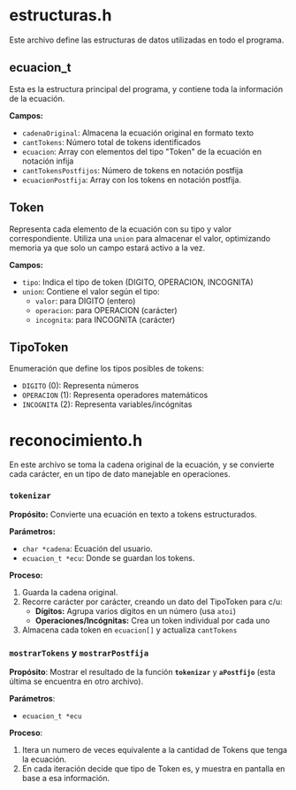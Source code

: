 # estructuras.h

Este archivo define las estructuras de datos utilizadas en todo el programa.

## ecuacion_t
Esta es la estructura principal del programa, y contiene toda la información de la ecuación.

**Campos:**
- `cadenaOriginal`: Almacena la ecuación original en formato texto
- `cantTokens`: Número total de tokens identificados
- `ecuacion`: Array con elementos del tipo "Token" de la ecuación en notación infija
- `cantTokensPostfijos`: Número de tokens en notación postfija
- `ecuacionPostfija`: Array con los tokens en notación postfija.

## Token
Representa cada elemento de la ecuación con su tipo y valor correspondiente. Utiliza una `union` para almacenar el valor, optimizando memoria ya que solo un campo estará activo a la vez.

**Campos:**
- `tipo`: Indica el tipo de token (DIGITO, OPERACION, INCOGNITA)
- `union`: Contiene el valor según el tipo:
  - `valor`: para DIGITO (entero)
  - `operacion`: para OPERACION (carácter)
  - `incognita`: para INCOGNITA (carácter)

## TipoToken
Enumeración que define los tipos posibles de tokens:

- `DIGITO` (0): Representa números
- `OPERACION` (1): Representa operadores matemáticos
- `INCOGNITA` (2): Representa variables/incógnitas


# reconocimiento.h

En este archivo se toma la cadena original de la ecuación, y se convierte cada carácter, en un tipo de dato manejable en operaciones.
### **`tokenizar`**
**Propósito:** Convierte una ecuación en texto a tokens estructurados.

**Parámetros:**

- `char *cadena`: Ecuación del usuario.
- `ecuacion_t *ecu`: Donde se guardan los tokens.

**Proceso:**

1. Guarda la cadena original.
2. Recorre carácter por carácter, creando un  dato del TipoToken para c/u:
    - **Dígitos:** Agrupa varios dígitos en un número (usa `atoi`)
    - **Operaciones/Incógnitas:** Crea un token individual por cada uno
3. Almacena cada token en `ecuacion[]` y actualiza `cantTokens`


### **`mostrarTokens`** y  **`mostrarPostfija`**
**Propósito**: Mostrar el resultado de la función **`tokenizar`** y **`aPostfijo`** (esta última se encuentra en otro archivo).

**Parámetros**: 
- `ecuacion_t *ecu`

**Proceso**:
1. Itera un numero de veces equivalente a la cantidad de Tokens que tenga la ecuación.
2. En cada iteración decide que tipo de Token es, y muestra en pantalla en base a esa información.

